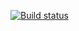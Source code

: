 [![Build status](https://ci.appveyor.com/api/projects/status/5tu03ux8kh4daw0o?svg=true)](https://ci.appveyor.com/project/zvasileva/destructuring)
